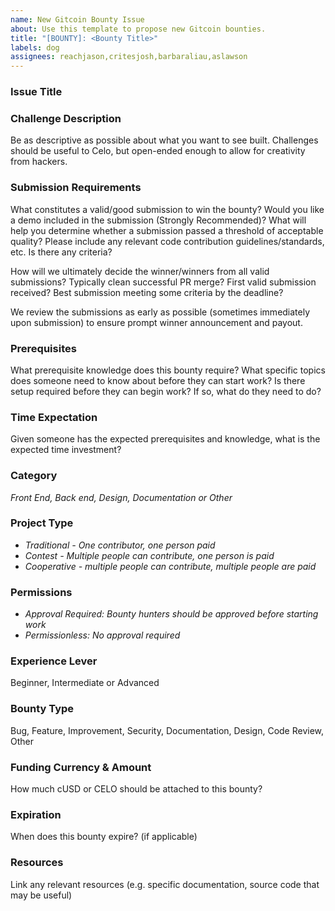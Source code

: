 ```yaml
---
name: New Gitcoin Bounty Issue
about: Use this template to propose new Gitcoin bounties.
title: "[BOUNTY]: <Bounty Title>"
labels: dog
assignees: reachjason,critesjosh,barbaraliau,aslawson
---
```


### Issue Title

### Challenge Description

Be as descriptive as possible about what you want to see built. Challenges should be useful to Celo, but open-ended enough to allow for creativity from hackers.

### Submission Requirements

What constitutes a valid/good submission to win the bounty? Would you like a demo included in the submission (Strongly Recommended)? What will help you determine whether a submission passed a threshold of acceptable quality? Please include any relevant code contribution guidelines/standards, etc. Is there any criteria?

How will we ultimately decide the winner/winners from all valid submissions? Typically clean successful PR merge? First valid submission received? Best submission meeting some criteria by the deadline? 

We review the submissions as early as possible (sometimes immediately upon submission) to ensure prompt winner announcement and payout.

### Prerequisites

What prerequisite knowledge does this bounty require? What specific topics does someone need to know about before they can start work? Is there setup required before they can begin work? If so, what do they need to do?

### Time Expectation

Given someone has the expected prerequisites and knowledge, what is the expected time investment?

### Category

_Front End, Back end, Design, Documentation or Other_

### Project Type

- *Traditional - One contributor, one person paid*
- *Contest - Multiple people can contribute, one person is paid*
- *Cooperative - multiple people can contribute, multiple people are paid*

### Permissions

- *Approval Required: Bounty hunters should be approved before starting work*
- *Permissionless: No approval required*

### Experience Lever

Beginner, Intermediate or Advanced

### Bounty Type

Bug, Feature, Improvement, Security, Documentation, Design, Code Review, Other

### Funding Currency & Amount

How much cUSD or CELO should be attached to this bounty?

### Expiration

When does this bounty expire? (if applicable)

### Resources

Link any relevant resources (e.g. specific documentation, source code that may be useful)
